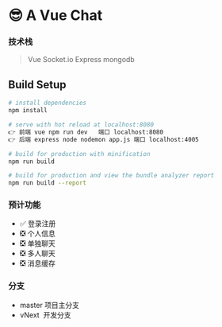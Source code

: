 # 😎 A Vue Chat
### 技术栈
> Vue Socket.io Express mongodb

## Build Setup

``` bash
# install dependencies
npm install

# serve with hot reload at localhost:8080
👉 前端 vue npm run dev   端口 localhost:8080  
👉 后端 express node nodemon app.js 端口 localhost:4005

# build for production with minification
npm run build

# build for production and view the bundle analyzer report
npm run build --report
```
### 预计功能

- ✅ 登录注册
- ❎ 个人信息
- ❎ 单独聊天
- ❎ 多人聊天
- ❎ 消息缓存

### 分支

- master 项目主分支
- vNext  开发分支
